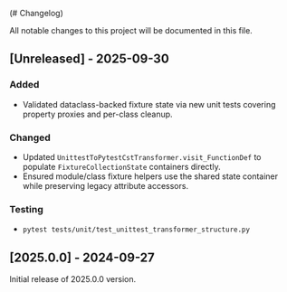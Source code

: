 (# Changelog)

All notable changes to this project will be documented in this file.

## [Unreleased] - 2025-09-30

### Added
- Validated dataclass-backed fixture state via new unit tests covering property proxies and per-class cleanup.

### Changed
- Updated `UnittestToPytestCstTransformer.visit_FunctionDef` to populate `FixtureCollectionState` containers directly.
- Ensured module/class fixture helpers use the shared state container while preserving legacy attribute accessors.

### Testing
- `pytest tests/unit/test_unittest_transformer_structure.py`

## [2025.0.0] - 2024-09-27

Initial release of 2025.0.0 version.

